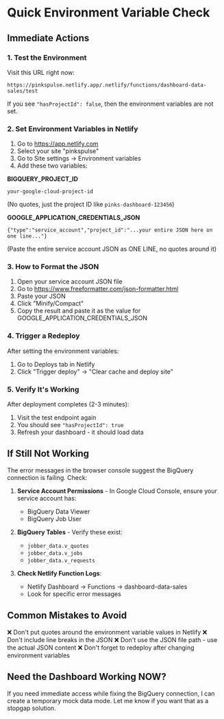 # Quick Environment Variable Check

## Immediate Actions

### 1. Test the Environment
Visit this URL right now:
```
https://pinkspulse.netlify.app/.netlify/functions/dashboard-data-sales/test
```

If you see `"hasProjectId": false`, then the environment variables are not set.

### 2. Set Environment Variables in Netlify

1. Go to https://app.netlify.com
2. Select your site "pinkspulse"
3. Go to Site settings → Environment variables
4. Add these two variables:

**BIGQUERY_PROJECT_ID**
```
your-google-cloud-project-id
```
(No quotes, just the project ID like `pinks-dashboard-123456`)

**GOOGLE_APPLICATION_CREDENTIALS_JSON**
```
{"type":"service_account","project_id":"...your entire JSON here on one line..."}
```
(Paste the entire service account JSON as ONE LINE, no quotes around it)

### 3. How to Format the JSON

1. Open your service account JSON file
2. Go to https://www.freeformatter.com/json-formatter.html
3. Paste your JSON
4. Click "Minify/Compact"
5. Copy the result and paste it as the value for GOOGLE_APPLICATION_CREDENTIALS_JSON

### 4. Trigger a Redeploy

After setting the environment variables:
1. Go to Deploys tab in Netlify
2. Click "Trigger deploy" → "Clear cache and deploy site"

### 5. Verify It's Working

After deployment completes (2-3 minutes):
1. Visit the test endpoint again
2. You should see `"hasProjectId": true`
3. Refresh your dashboard - it should load data

## If Still Not Working

The error messages in the browser console suggest the BigQuery connection is failing. Check:

1. **Service Account Permissions** - In Google Cloud Console, ensure your service account has:
   - BigQuery Data Viewer
   - BigQuery Job User

2. **BigQuery Tables** - Verify these exist:
   - `jobber_data.v_quotes`
   - `jobber_data.v_jobs`
   - `jobber_data.v_requests`

3. **Check Netlify Function Logs**:
   - Netlify Dashboard → Functions → dashboard-data-sales
   - Look for specific error messages

## Common Mistakes to Avoid

❌ Don't put quotes around the environment variable values in Netlify
❌ Don't include line breaks in the JSON
❌ Don't use the JSON file path - use the actual JSON content
❌ Don't forget to redeploy after changing environment variables

## Need the Dashboard Working NOW?

If you need immediate access while fixing the BigQuery connection, I can create a temporary mock data mode. Let me know if you want that as a stopgap solution.